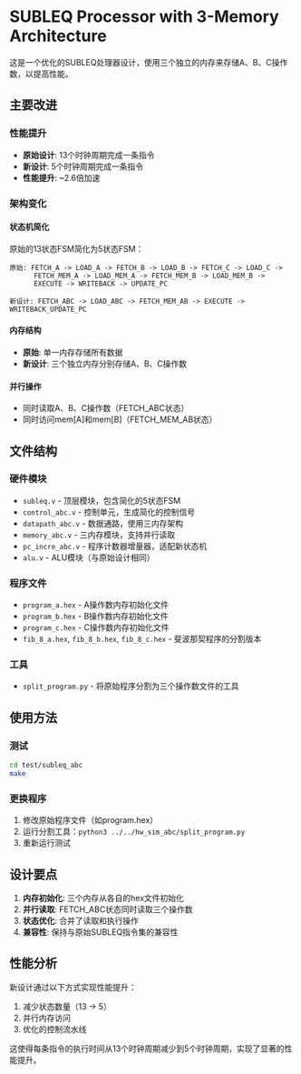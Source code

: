 # SUBLEQ Processor with 3-Memory Architecture

这是一个优化的SUBLEQ处理器设计，使用三个独立的内存来存储A、B、C操作数，以提高性能。

## 主要改进

### 性能提升
- **原始设计**: 13个时钟周期完成一条指令
- **新设计**: 5个时钟周期完成一条指令
- **性能提升**: ~2.6倍加速

### 架构变化

#### 状态机简化
原始的13状态FSM简化为5状态FSM：
```
原始: FETCH_A -> LOAD_A -> FETCH_B -> LOAD_B -> FETCH_C -> LOAD_C -> 
      FETCH_MEM_A -> LOAD_MEM_A -> FETCH_MEM_B -> LOAD_MEM_B -> 
      EXECUTE -> WRITEBACK -> UPDATE_PC

新设计: FETCH_ABC -> LOAD_ABC -> FETCH_MEM_AB -> EXECUTE -> WRITEBACK_UPDATE_PC
```

#### 内存结构
- **原始**: 单一内存存储所有数据
- **新设计**: 三个独立内存分别存储A、B、C操作数

#### 并行操作
- 同时读取A、B、C操作数（FETCH_ABC状态）
- 同时访问mem[A]和mem[B]（FETCH_MEM_AB状态）

## 文件结构

### 硬件模块
- `subleq.v` - 顶层模块，包含简化的5状态FSM
- `control_abc.v` - 控制单元，生成简化的控制信号
- `datapath_abc.v` - 数据通路，使用三内存架构
- `memory_abc.v` - 三内存模块，支持并行读取
- `pc_incre_abc.v` - 程序计数器增量器，适配新状态机
- `alu.v` - ALU模块（与原始设计相同）

### 程序文件
- `program_a.hex` - A操作数内存初始化文件
- `program_b.hex` - B操作数内存初始化文件  
- `program_c.hex` - C操作数内存初始化文件
- `fib_8_a.hex`, `fib_8_b.hex`, `fib_8_c.hex` - 斐波那契程序的分割版本

### 工具
- `split_program.py` - 将原始程序分割为三个操作数文件的工具

## 使用方法

### 测试
```bash
cd test/subleq_abc
make
```

### 更换程序
1. 修改原始程序文件（如program.hex）
2. 运行分割工具：`python3 ../../hw_sim_abc/split_program.py`
3. 重新运行测试

## 设计要点

1. **内存初始化**: 三个内存从各自的hex文件初始化
2. **并行读取**: FETCH_ABC状态同时读取三个操作数
3. **状态优化**: 合并了读取和执行操作
4. **兼容性**: 保持与原始SUBLEQ指令集的兼容性

## 性能分析

新设计通过以下方式实现性能提升：
1. 减少状态数量（13 -> 5）
2. 并行内存访问
3. 优化的控制流水线

这使得每条指令的执行时间从13个时钟周期减少到5个时钟周期，实现了显著的性能提升。 